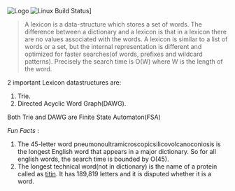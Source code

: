 ![Logo](https://github.com/aosingh/lexpy/blob/master/images/lexpylogo.png)
![Linux Build Status](https://travis-ci.org/aosingh/lexpy.svg?branch=master)]

>A lexicon is a data-structure which stores a set of words. The difference between 
a dictionary and a lexicon is that in a lexicon there are no values associated with the words. A lexicon is similar to a list of words or a set, but the internal representation is different and optimized
for faster searches(of words, prefixes and wildcard patterns). Precisely the search time is O(W) where W is the length of the word. 


2 important Lexicon datastructures are:
1. Trie.
3. Directed Acyclic Word Graph(DAWG).

Both Trie and DAWG are Finite State Automaton(FSA)

*Fun Facts* :
1. The 45-letter word pneumonoultramicroscopicsilicovolcanoconiosis is the longest English word that appears in a major dictionary.
So for all english words, the search time is bounded by O(45). 
2. The longest technical word(not in dictionary) is the name of a protein called as [titin](https://en.wikipedia.org/wiki/Titin). It has 189,819
letters and it is disputed whether it is a word.





